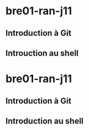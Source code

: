 # bre01-ran-j11

## Introduction à Git 

## Introuction au shell
# bre01-ran-j11

## Introduction à Git 

## Introduction au shell